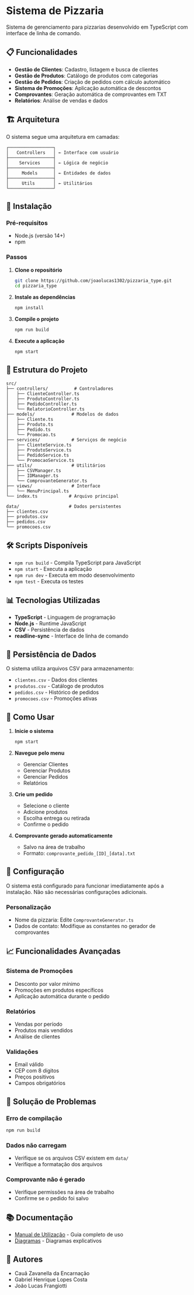 # Sistema de Pizzaria

Sistema de gerenciamento para pizzarias desenvolvido em TypeScript com interface de linha de comando.

## 📋 Funcionalidades

- **Gestão de Clientes**: Cadastro, listagem e busca de clientes
- **Gestão de Produtos**: Catálogo de produtos com categorias
- **Gestão de Pedidos**: Criação de pedidos com cálculo automático
- **Sistema de Promoções**: Aplicação automática de descontos
- **Comprovantes**: Geração automática de comprovantes em TXT
- **Relatórios**: Análise de vendas e dados

## 🏗️ Arquitetura

O sistema segue uma arquitetura em camadas:

```
┌─────────────────┐
│   Controllers   │ ← Interface com usuário
├─────────────────┤
│    Services     │ ← Lógica de negócio
├─────────────────┤
│     Models      │ ← Entidades de dados
├─────────────────┤
│     Utils       │ ← Utilitários
└─────────────────┘
```

## 🚀 Instalação

### Pré-requisitos
- Node.js (versão 14+)
- npm

### Passos

1. **Clone o repositório**
   ```bash
   git clone https://github.com/joaolucas1302/pizzaria_type.git
   cd pizzaria_type
   ```

2. **Instale as dependências**
   ```bash
   npm install
   ```

3. **Compile o projeto**
   ```bash
   npm run build
   ```

4. **Execute a aplicação**
   ```bash
   npm start
   ```

## 📁 Estrutura do Projeto

```
src/
├── controllers/          # Controladores
│   ├── ClienteController.ts
│   ├── ProdutoController.ts
│   ├── PedidoController.ts
│   └── RelatorioController.ts
├── models/              # Modelos de dados
│   ├── Cliente.ts
│   ├── Produto.ts
│   ├── Pedido.ts
│   └── Promocao.ts
├── services/            # Serviços de negócio
│   ├── ClienteService.ts
│   ├── ProdutoService.ts
│   ├── PedidoService.ts
│   └── PromocaoService.ts
├── utils/               # Utilitários
│   ├── CSVManager.ts
│   ├── IDManager.ts
│   └── ComprovanteGenerator.ts
├── views/               # Interface
│   └── MenuPrincipal.ts
└── index.ts            # Arquivo principal

data/                   # Dados persistentes
├── clientes.csv
├── produtos.csv
├── pedidos.csv
└── promocoes.csv
```

## 🛠️ Scripts Disponíveis

- `npm run build` - Compila TypeScript para JavaScript
- `npm start` - Executa a aplicação
- `npm run dev` - Executa em modo desenvolvimento
- `npm test` - Executa os testes

## 📊 Tecnologias Utilizadas

- **TypeScript** - Linguagem de programação
- **Node.js** - Runtime JavaScript
- **CSV** - Persistência de dados
- **readline-sync** - Interface de linha de comando

## 💾 Persistência de Dados

O sistema utiliza arquivos CSV para armazenamento:
- `clientes.csv` - Dados dos clientes
- `produtos.csv` - Catálogo de produtos
- `pedidos.csv` - Histórico de pedidos
- `promocoes.csv` - Promoções ativas

## 🎯 Como Usar

1. **Inicie o sistema**
   ```bash
   npm start
   ```

2. **Navegue pelo menu**
   - Gerenciar Clientes
   - Gerenciar Produtos
   - Gerenciar Pedidos
   - Relatórios

3. **Crie um pedido**
   - Selecione o cliente
   - Adicione produtos
   - Escolha entrega ou retirada
   - Confirme o pedido

4. **Comprovante gerado automaticamente**
   - Salvo na área de trabalho
   - Formato: `comprovante_pedido_[ID]_[data].txt`

## 🔧 Configuração

O sistema está configurado para funcionar imediatamente após a instalação. Não são necessárias configurações adicionais.

### Personalização
- Nome da pizzaria: Edite `ComprovanteGenerator.ts`
- Dados de contato: Modifique as constantes no gerador de comprovantes

## 📈 Funcionalidades Avançadas

### Sistema de Promoções
- Desconto por valor mínimo
- Promoções em produtos específicos
- Aplicação automática durante o pedido

### Relatórios
- Vendas por período
- Produtos mais vendidos
- Análise de clientes

### Validações
- Email válido
- CEP com 8 dígitos
- Preços positivos
- Campos obrigatórios

## 🐛 Solução de Problemas

### Erro de compilação
```bash
npm run build
```

### Dados não carregam
- Verifique se os arquivos CSV existem em `data/`
- Verifique a formatação dos arquivos

### Comprovante não é gerado
- Verifique permissões na área de trabalho
- Confirme se o pedido foi salvo

## 📚 Documentação

- [Manual de Utilização](docs/manual.md) - Guia completo de uso
- [Diagramas](docs/diagrams.md) - Diagramas explicativos


## 👥 Autores

- Cauã Zavanella da Encarnação
- Gabriel Henrique Lopes Costa
- João Lucas Frangiotti
